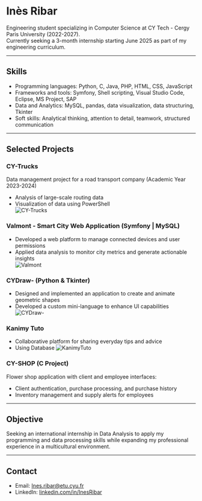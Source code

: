 # Inès Ribar

Engineering student specializing in Computer Science at CY Tech - Cergy Paris University (2022-2027).  
Currently seeking a 3-month internship starting June 2025 as part of my engineering curriculum.  

---

## Skills

- Programming languages: Python, C, Java, PHP, HTML, CSS, JavaScript  
- Frameworks and tools: Symfony, Shell scripting, Visual Studio Code, Eclipse, MS Project, SAP  
- Data and Analytics: MySQL, pandas, data visualization, data structuring, Tkinter  
- Soft skills: Analytical thinking, attention to detail, teamwork, structured communication  

---

## Selected Projects

### CY-Trucks  
Data management project for a road transport company (Academic Year 2023-2024)  
- Analysis of large-scale routing data  
- Visualization of data using PowerShell  
![CY-Trucks](images/cy-trucks-diagram.png)

### Valmont - Smart City Web Application (Symfony | MySQL)  
- Developed a web platform to manage connected devices and user permissions  
- Applied data analysis to monitor city metrics and generate actionable insights  
![Valmont](images/Valmont_accueil.png)

### CYDraw- (Python & Tkinter)  
- Designed and implemented an application to create and animate geometric shapes  
- Developed a custom mini-language to enhance UI capabilities  
![CYDraw-](images/plateforme.png)

### Kanimy Tuto  
- Collaborative platform for sharing everyday tips and advice  
- Using Database
![KanimyTuto](images/accueil.png)

### CY-SHOP (C Project)  
Flower shop application with client and employee interfaces:  
- Client authentication, purchase processing, and purchase history  
- Inventory management and supply alerts for employees  

---

## Objective

Seeking an international internship in Data Analysis to apply my programming and data processing skills while expanding my professional experience in a multicultural environment.  

---

## Contact

- Email: Ines.ribar@etu.cyu.fr  
- LinkedIn: [linkedin.com/in/InesRibar](https://linkedin.com/in/InesRibar)  


